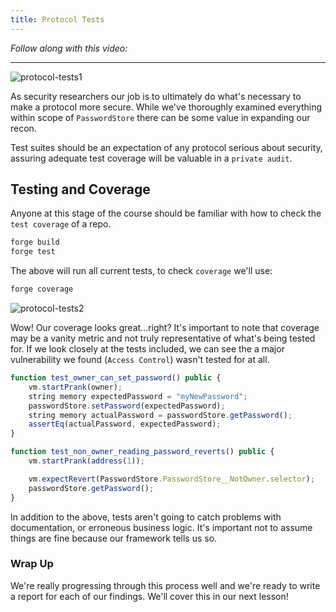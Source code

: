 ```yaml
---
title: Protocol Tests
---
```


_Follow along with this video:_

---

![protocol-tests1](/security-section-3/12-protocol-tests/protocol-tests1.png)

As security researchers our job is to ultimately do what's necessary to make a protocol more secure. While we've thoroughly examined everything within scope of `PasswordStore` there can be some value in expanding our recon.

Test suites should be an expectation of any protocol serious about security, assuring adequate test coverage will be valuable in a `private audit`.

## Testing and Coverage

Anyone at this stage of the course should be familiar with how to check the `test coverage` of a repo.

```bash
forge build
forge test
```

The above will run all current tests, to check `coverage` we'll use:

```bash
forge coverage
```

![protocol-tests2](/security-section-3/12-protocol-tests/protocol-tests2.png)

Wow! Our coverage looks great...right? It's important to note that coverage may be a vanity metric and not truly representative of what's being tested for. If we look closely at the tests included, we can see the a major vulnerability we found (`Access Control`) wasn't tested for at all.

```js
function test_owner_can_set_password() public {
    vm.startPrank(owner);
    string memory expectedPassword = "myNewPassword";
    passwordStore.setPassword(expectedPassword);
    string memory actualPassword = passwordStore.getPassword();
    assertEq(actualPassword, expectedPassword);
}

function test_non_owner_reading_password_reverts() public {
    vm.startPrank(address(1));

    vm.expectRevert(PasswordStore.PasswordStore__NotOwner.selector);
    passwordStore.getPassword();
}
```

In addition to the above, tests aren't going to catch problems with documentation, or erroneous business logic. It's important not to assume things are fine because our framework tells us so.

### Wrap Up

We're really progressing through this process well and we're ready to write a report for each of our findings. We'll cover this in our next lesson!
